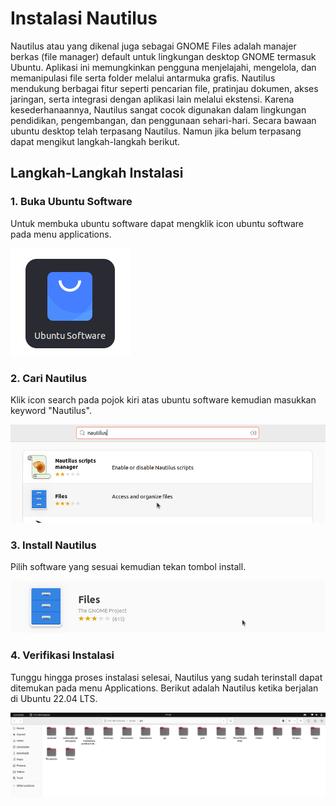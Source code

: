 # Instalasi Nautilus
Nautilus atau yang dikenal juga sebagai GNOME Files adalah manajer berkas (file manager) default untuk lingkungan desktop GNOME termasuk Ubuntu. Aplikasi ini memungkinkan pengguna menjelajahi, mengelola, dan memanipulasi file serta folder melalui antarmuka grafis. Nautilus mendukung berbagai fitur seperti pencarian file, pratinjau dokumen, akses jaringan, serta integrasi dengan aplikasi lain melalui ekstensi. Karena kesederhanaannya, Nautilus sangat cocok digunakan dalam lingkungan pendidikan, pengembangan, dan penggunaan sehari-hari.
Secara bawaan ubuntu desktop telah terpasang Nautilus. Namun jika belum terpasang dapat mengikut langkah-langkah berikut.
## Langkah-Langkah Instalasi
### 1. Buka Ubuntu Software
Untuk membuka ubuntu software dapat mengklik icon ubuntu software pada menu applications.

![icon](img/icon_ubuntu_software_small.png)

### 2. Cari Nautilus
Klik icon search pada pojok kiri atas ubuntu software kemudian masukkan keyword "Nautilus".

![icon](img/nautilus_search.png)


### 3. Install Nautilus
Pilih software yang sesuai kemudian tekan tombol install.

![icon](img/nautilus_install.png)


### 4. Verifikasi Instalasi
Tunggu hingga proses instalasi selesai, Nautilus yang sudah terinstall dapat ditemukan pada menu Applications.
Berikut adalah Nautilus ketika berjalan di Ubuntu 22.04 LTS.

![icon](img/nautilus_run.png)
